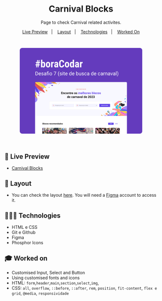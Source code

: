 <h1 align="center"> Carnival Blocks </h1>

<p align="center">
Page to check Carnival related activites. <br/>
</p>

<p align="center">
  <a href="#-live-preview">Live Preview</a>&nbsp;&nbsp;&nbsp;|&nbsp;&nbsp;&nbsp;
  <a href="#-layout">Layout</a>&nbsp;&nbsp;&nbsp;|&nbsp;&nbsp;&nbsp;
  <a href="#-technologies">Technologies</a>&nbsp;&nbsp;&nbsp;|&nbsp;&nbsp;&nbsp;
  <a href="#-worked-on">Worked On</a>
</p>

<br/>

<p align="center">
  <img alt="Project photo showing a list of buttons with links." src=".github/project-cover.png" width="80%" />
</p>

<br/>

## 📝 Live Preview 

- [Carnival Blocks](https://dmm.studio/github/rocketseat/events/boracodar.dev/07-bloco-de-carnaval/)

## 🎨 Layout

- You can check the layout [here](https://www.figma.com/community/file/1207675804423978995). You will need a [Figma](https://figma.com) account to access it.


## 🧑🏻‍💻 Technologies

- HTML e CSS
- Git e Github
- Figma
- Phosphor Icons

## 🎓 Worked on

- Customised Input, Select and Button
- Using customised fonts and icons
- HTML: `form`,`header`,`main`,`section`,`select`,`img`,
- CSS: `all`, `overflow`, `::before`, `::after`, `rem`, `position`, `fit-content`, `flex e grid`, `@media`, `responsividade`